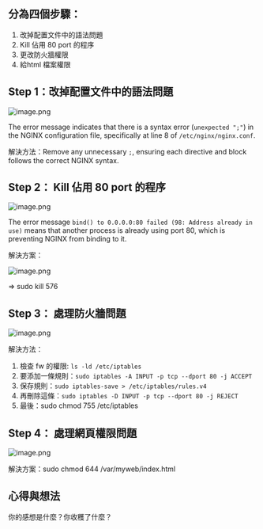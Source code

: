 ## 分為四個步驟：

1. 改掉配置文件中的語法問題
2. Kill 佔用 80 port 的程序
3. 更改防火牆權限
4. 給html 檔案權限

## Step 1：改掉配置文件中的語法問題

![image.png](https://prod-files-secure.s3.us-west-2.amazonaws.com/da404172-ebb3-4dab-a6c0-71d5b5e87223/3a62d3c9-c627-48d2-ae47-5cc2e5f2dfa1/image.png)

The error message indicates that there is a syntax error (`unexpected ";"`) in the NGINX configuration file, specifically at line 8 of `/etc/nginx/nginx.conf`.

解決方法：Remove any unnecessary `;`, ensuring each directive and block follows the correct NGINX syntax.

## Step 2： Kill 佔用 80 port 的程序

![image.png](https://prod-files-secure.s3.us-west-2.amazonaws.com/da404172-ebb3-4dab-a6c0-71d5b5e87223/2a76ca28-68d6-4c17-be38-90a8f217b7a3/image.png)

The error message `bind() to 0.0.0.0:80 failed (98: Address already in use)` means that another process is already using port 80, which is preventing NGINX from binding to it.

解決方案：

![image.png](https://prod-files-secure.s3.us-west-2.amazonaws.com/da404172-ebb3-4dab-a6c0-71d5b5e87223/0e790c3d-e7c5-42ad-a547-d6c0f310e404/image.png)

⇒ sudo kill 576

## Step 3： 處理防火牆問題

![image.png](https://prod-files-secure.s3.us-west-2.amazonaws.com/da404172-ebb3-4dab-a6c0-71d5b5e87223/59abd77f-7107-4d91-9aa4-91c95b2e99c4/image.png)

解決方法：

1. 檢查 fw 的權限: `ls -ld /etc/iptables` 
2. 要添加一條規則：`sudo iptables -A INPUT -p tcp --dport 80 -j ACCEPT`
3. 保存規則：`sudo iptables-save > /etc/iptables/rules.v4`
4. 再刪除這條：`sudo iptables -D INPUT -p tcp --dport 80 -j REJECT`
5. 最後：sudo chmod 755 /etc/iptables

## Step 4： 處理網頁權限問題

![image.png](https://prod-files-secure.s3.us-west-2.amazonaws.com/da404172-ebb3-4dab-a6c0-71d5b5e87223/a0d96d44-b62b-488a-9a79-3c54ae814de2/image.png)

解決方案：sudo chmod 644 /var/myweb/index.html

## 心得與想法

你的感想是什麼？你收穫了什麼？
